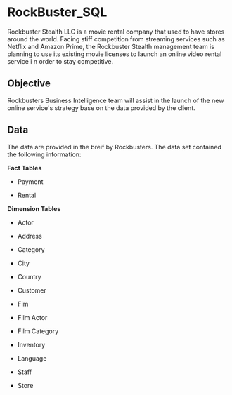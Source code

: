 # RockBuster_SQL

Rockbuster Stealth LLC is a movie rental company that used to have stores around the world. Facing stiff competition from streaming services such as Netflix and Amazon Prime, the Rockbuster Stealth management team is planning to use its existing movie licenses to launch an online video rental service i n order to stay competitive.

## Objective

Rockbusters Business Intelligence team will assist in the launch of the new online service's strategy base on the data provided by the client.
 
## Data

The data are provided in the breif by Rockbusters. The data set contained the following information:

**Fact Tables**

* Payment

* Rental

**Dimension Tables**

* Actor

* Address

* Category

* City

* Country

* Customer

* Fim

* Film Actor

* Film Category

* Inventory

* Language

* Staff

* Store
